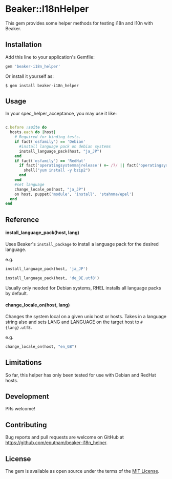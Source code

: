 # Beaker::I18nHelper

This gem provides some helper methods for testing i18n and l10n with Beaker.

## Installation

Add this line to your application's Gemfile:

```ruby
gem 'beaker-i18n_helper'
```

Or install it yourself as:

    $ gem install beaker-i18n_helper

## Usage

In your spec_helper_acceptance, you may use it like:

```ruby

c.before :suite do
  hosts.each do |host|
    # Required for binding tests.
    if fact('osfamily') == 'Debian'
      #install language pack on debian systems
      install_language_pack(host, "ja_JP")
    end
    if fact('osfamily') == 'RedHat'
      if fact('operatingsystemmajrelease') =~ /7/ || fact('operatingsystem') =~ /Fedora/
        shell("yum install -y bzip2")
      end
    end
    #set language
    change_locale_on(host, "ja_JP")
    on host, puppet('module', 'install', 'stahnma/epel')
  end
end

```

## Reference

#### install_language_pack(host, lang)

Uses Beaker's `install_package` to install a language pack for the desired language. 

e.g.

```ruby
install_language_pack(host, 'ja_JP')
```

```ruby
install_language_pack(host, 'de_DE.utf8')
```
Usually only needed for Debian systems, RHEL installs all language packs by default.

#### change_locale_on(host, lang)

Changes the system local on a given unix host or hosts. Takes in a language string also and sets LANG and LANGUAGE on the target host to `#{lang}.utf8`.

e.g.

```ruby
change_locale_on(host, "en_GB")
```

## Limitations

So far, this helper has only been tested for use with Debian and RedHat hosts.

## Development

PRs welcome!

## Contributing

Bug reports and pull requests are welcome on GitHub at https://github.com/eputnam/beaker-i18n_helper.

## License

The gem is available as open source under the terms of the [MIT License](http://opensource.org/licenses/MIT).
